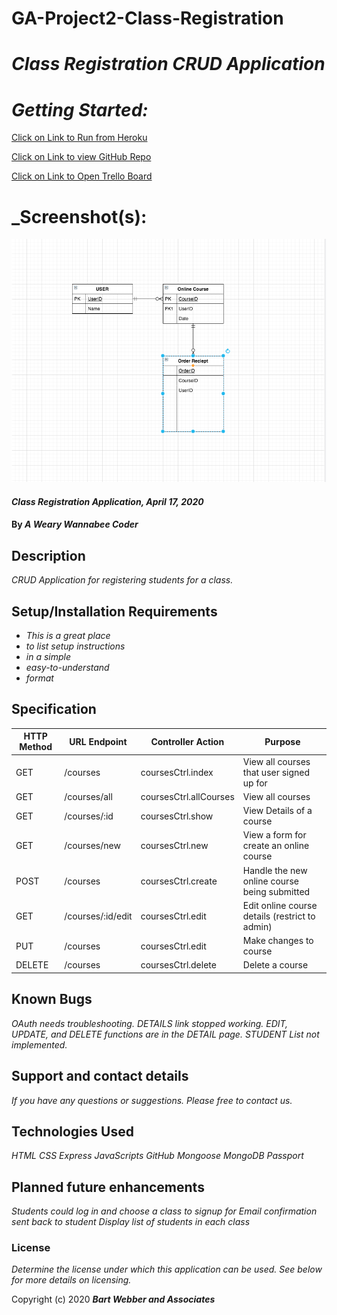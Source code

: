 # GA-Project2-Class-Registration
# _Class Registration CRUD Application_
# _Getting Started:_

[Click on Link to Run from Heroku](https://shrouded-savannah-16879.herokuapp.com/)



[Click on Link to view GitHub Repo](https://github.com/bartsw01/GA-Project2-Class-Registration)

[Click on Link to Open Trello Board](https://trello.com/b/O0LYInMg/ga-registration-project2`)

# _Screenshot(s):

![Game Screenshot](https://github.com/bartsw01/GA-Project2-Class-Registration/blob/master/images/GA-Project2-ERD.png)

#### _Class Registration Application, April 17, 2020_

#### By _**A Weary Wannabee Coder**_

## Description

_CRUD Application for registering students for a class._

## Setup/Installation Requirements

* _This is a great place_
* _to list setup instructions_
* _in a simple_
* _easy-to-understand_
* _format_

## Specification

| HTTP Method   | URL Endpoint | Controller Action |  Purpose  |
| ------------- | ------------- | ------------- | -------------------- |
| GET | /courses | coursesCtrl.index | View all courses that user signed up for |
| GET | /courses/all | coursesCtrl.allCourses |  View all courses |
| GET |/courses/:id | coursesCtrl.show |   View Details of a course |
| GET | /courses/new| coursesCtrl.new| View a form for create an online course |
| POST | /courses  | coursesCtrl.create| Handle the new online course being submitted |
| GET | /courses/:id/edit  | coursesCtrl.edit| Edit online course details (restrict to admin) |
| PUT | /courses  | coursesCtrl.edit| Make changes to course |
| DELETE| /courses  | coursesCtrl.delete| Delete a course|



## Known Bugs

_OAuth needs troubleshooting._
_DETAILS link stopped working._
_EDIT, UPDATE, and DELETE functions are in the DETAIL page._
_STUDENT List not implemented._

## Support and contact details

_If you have any questions or suggestions. Please free to contact us._

## Technologies Used

_HTML_
_CSS_
_Express_
_JavaScripts_
_GitHub_
_Mongoose_
_MongoDB_
_Passport_

## Planned future enhancements 

_Students could log in and choose a class to signup for_
_Email confirmation sent back to student_
_Display list of students in each class_


### License

*Determine the license under which this application can be used.  See below for more details on licensing.*

Copyright (c) 2020 **_Bart Webber and Associates_**
